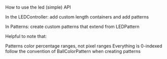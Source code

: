 How to use the led (simple) API

In the LEDController: add custom length containers and add patterns

In Patterns: create custom patterns that extend from LEDPattern

Helpful to note that:

Patterns color percentage ranges, not pixel ranges
Everything is 0-indexed
follow the convention of BallColorPattern when creating patterns

